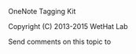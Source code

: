 ﻿OneNote Tagging Kit


<p>Copyright (C) 2013-2015 WetHat Lab</p>

Send comments on this topic to [](mailto:?Subject=OneNote%20Tagging%20Kit)
